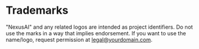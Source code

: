 # Trademarks
"NexusAI" and any related logos are intended as project identifiers. Do not use the marks in a way that implies endorsement.
If you want to use the name/logo, request permission at legal@yourdomain.com.
